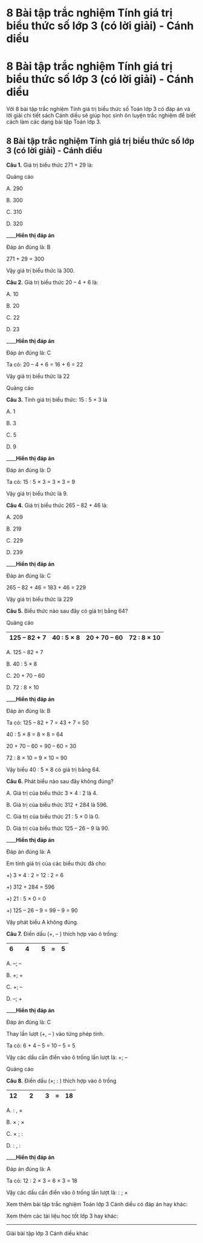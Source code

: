 # 8 Bài tập trắc nghiệm Tính giá trị biểu thức số lớp 3 (có lời giải) - Cánh diều

# 8 Bài tập trắc nghiệm Tính giá trị biểu thức số lớp 3 (có lời giải) - Cánh diều

Với 8 bài tập trắc nghiệm Tính giá trị biểu thức số Toán lớp 3 có đáp án và lời giải chi tiết sách Cánh diều sẽ giúp học sinh ôn luyện trắc nghiệm để biết cách làm các dạng bài tập Toán lớp 3.

## 8 Bài tập trắc nghiệm Tính giá trị biểu thức số lớp 3 (có lời giải) - Cánh diều

**Câu 1.** Giá trị biểu thức 271 + 29 là:

Quảng cáo

A. 290

B. 300

C. 310

D. 320

____**Hiển thị đáp án**

Đáp án đúng là: B

271 + 29 = 300

Vậy giá trị biểu thức là 300.

**Câu 2.** Giá trị biểu thức 20 – 4 + 6 là:

A. 10

B. 20

C. 22

D. 23

____**Hiển thị đáp án**

Đáp án đúng là: C

Ta có: 20 – 4 + 6 = 16 + 6 = 22

Vậy giá trị biểu thức là 22

Quảng cáo

**Câu 3.** Tính giá trị biểu thức: 15 : 5 × 3 là

A. 1

B. 3

C. 5

D. 9

____**Hiển thị đáp án**

Đáp án đúng là: D

Ta có: 15 : 5 × 3 = 3 × 3 = 9

Vậy giá trị biểu thức là 9.

**Câu 4.** Giá trị biểu thức 265 – 82 + 46 là:

A. 209

B. 219

C. 229

D. 239

____**Hiển thị đáp án**

Đáp án đúng là: C

265 – 82 + 46 = 183 + 46 = 229

Vậy giá trị biểu thức là 229

**Câu 5.** Biểu thức nào sau đây có giá trị bằng 64?

Quảng cáo

125 – 82 + 7 |  40 : 5 × 8 |  20 + 70 – 60 |  72 : 8 × 10  
---|---|---|---  
  
A. 125 – 82 + 7

B. 40 : 5 × 8

C. 20 + 70 – 60 

D. 72 : 8 × 10

____**Hiển thị đáp án**

Đáp án đúng là: B

Ta có: 125 – 82 + 7 = 43 + 7 = 50

40 : 5 × 8 = 8 × 8 = 64

20 + 70 – 60 = 90 – 60 = 30

72 : 8 × 10 = 9 × 10 = 90

Vậy biểu 40 : 5 × 8 có giá trị bằng 64.

**Câu 6.** Phát biểu nào sau đây không đúng?

A. Giá trị của biểu thức 3 × 4 : 2 là 4.

B. Giá trị của biểu thức 312 + 284 là 596.

C. Giá trị của biểu thức 21 : 5 × 0 là 0.

D. Giá trị của biểu thức 125 – 26 – 9 là 90. 

____**Hiển thị đáp án**

Đáp án đúng là: A

Em tính giá trị của các biểu thức đã cho:

+) 3 × 4 : 2 = 12 : 2 = 6

+) 312 + 284 = 596

+) 21 : 5 × 0 = 0

+) 125 – 26 – 9 = 99 – 9 = 90

Vậy phát biểu A không đúng.

**Câu 7.** Điền dấu (+, – ) thích hợp vào ô trống:

6 |  |  4 |  |  5 |  = |  5  
---|---|---|---|---|---|---  
  
A. –; –

B. +; +

C. +; –

D. –; +

____**Hiển thị đáp án**

Đáp án đúng là: C

Thay lần lượt (+, – ) vào từng phép tính.

Ta có: 6 + 4 – 5 = 10 – 5 = 5

Vậy các dấu cần điền vào ô trống lần lượt là: +; –

Quảng cáo

**Câu 8.** Điền dấu (×; : ) thích hợp vào ô trống

12 |  |  2 |  |  3 |  = |  18  
---|---|---|---|---|---|---  
  
A. : , ×

B. × ; ×

C. × ; :

D. : , :

____**Hiển thị đáp án**

Đáp án đúng là: A

Ta có: 12 : 2 × 3 = 6 × 3 = 18

Vậy các dấu cần điền vào ô trống lần lượt là: : ; ×

Xem thêm bài tập trắc nghiệm Toán lớp 3 Cánh diều có đáp án hay khác:

Xem thêm các tài liệu học tốt lớp 3 hay khác:

* * *

Giải bài tập lớp 3 Cánh diều khác
